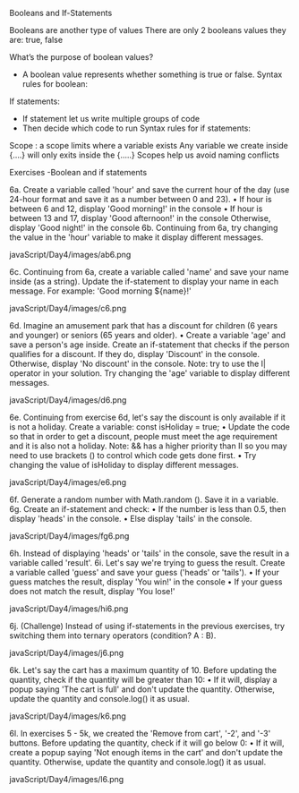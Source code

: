 Booleans and If-Statements 

Booleans are another type of values
There are only 2 booleans values they are: true, false

What’s the purpose of boolean values?
* A boolean value represents whether something is true or false. 
Syntax rules for boolean:

If statements:
* If statement let us write multiple groups of code
* Then decide which code to run
Syntax rules for if statements:

Scope : a scope limits where a variable exists 
Any variable we create inside {….} will only exits inside the {…..}
Scopes help us avoid naming conflicts

Exercises -Boolean and if statements

6a. Create a variable called 'hour' and save the current hour of the day (use 24-hour format and save it as a number between 0 and 23).
• If hour is between 6 and 12, display 'Good morning!' in the console
• If hour is between 13 and 17, display 'Good afternoon!' in the console Otherwise, display 'Good night!' in the console
6b. Continuing from 6a, try changing the value in the 'hour' variable to make it display different messages.

javaScript/Day4/images/ab6.png

6c. Continuing from 6a, create a variable called 'name' and save your name inside (as a string). Update the if-statement to display your name in each message. For example: 'Good morning ${name}!'

javaScript/Day4/images/c6.png

6d. Imagine an amusement park that has a discount for children (6 years and younger) or seniors (65 years and older).
• Create a variable 'age' and save a person's age inside.
Create an if-statement that checks if the person qualifies for a discount. If they do, display 'Discount' in the console. Otherwise, display 'No discount' in the console.
Note: try to use the I| operator in your solution.
Try changing the 'age' variable to display different messages.

javaScript/Day4/images/d6.png

6e. Continuing from exercise 6d, let's say the discount is only available
if it is not a holiday. Create a variable: const isHoliday = true;
• Update the code so that in order to get a discount, people must meet the age requirement and it is also not a holiday.
Note: && has a higher priority than II so you may need to use brackets () to control which code gets done first.
• Try changing the value of isHoliday to display different messages.

javaScript/Day4/images/e6.png

6f. Generate a random number with Math.random (). Save it in a variable.
6g. Create an if-statement and check:
• If the number is less than 0.5, then display 'heads' in the console.
• Else display 'tails' in the console.

javaScript/Day4/images/fg6.png

6h. Instead of displaying 'heads' or 'tails' in the console, save the result in a variable called 'result'.
6i. Let's say we're trying to guess the result. Create a variable called
'guess' and save your guess ('heads' or 'tails').
• If your guess matches the result, display 'You win!' in the console
• If your guess does not match the result, display 'You lose!'

javaScript/Day4/images/hi6.png

6j. (Challenge) Instead of using if-statements in the previous exercises, try switching them into ternary operators (condition? A : B).

javaScript/Day4/images/j6.png

6k. Let's say the cart has a maximum quantity of 10. Before updating the quantity, check if the quantity will be greater than 10:
• If it will, display a popup saying 'The cart is full' and don't update the quantity.
Otherwise, update the quantity and console.log() it as usual.

javaScript/Day4/images/k6.png

6l. In exercises 5 - 5k, we created the 'Remove from cart', '-2', and '-3' buttons. Before updating the quantity, check if it will go below 0:
• If it will, create a popup saying 'Not enough items in the cart' and don't update the quantity.
Otherwise, update the quantity and console.log() it as usual.

javaScript/Day4/images/l6.png